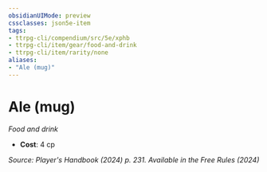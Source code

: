```yaml
---
obsidianUIMode: preview
cssclasses: json5e-item
tags:
- ttrpg-cli/compendium/src/5e/xphb
- ttrpg-cli/item/gear/food-and-drink
- ttrpg-cli/item/rarity/none
aliases: 
- "Ale (mug)"
---
```

# Ale (mug)
*Food and drink*  

- **Cost**: 4 cp

*Source: Player's Handbook (2024) p. 231. Available in the Free Rules (2024)*